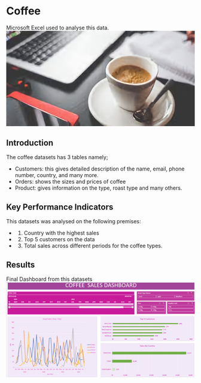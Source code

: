 # Coffee
Microsoft Excel used to analyse this data.
![](https://github.com/Farouk-Muda/Coffee/blob/main/coffee%20png.png)

## Introduction
The coffee datasets has 3 tables namely;
- Customers: this gives detailed description of the name, email, phone number, country, and many more.
- Orders: shows the sizes and prices of coffee
- Product: gives information on the type, roast type and many others.

## Key Performance Indicators
This datasets was analysed on the following premises:
- 1. Country with the highest sales
- 2. Top 5 customers on the data
- 3. Total sales across different periods for the coffee types.

## Results
Final Dashboard from this datasets
![](https://github.com/Farouk-Muda/Coffee/blob/main/Dashboard%20png.png) 
